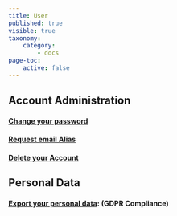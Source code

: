 ```yaml
---
title: User
published: true
visible: true
taxonomy:
    category:
        - docs
page-toc:
    active: false
---
```


## Account Administration
#### [Change your password](/user/account_password/password-change/)

#### [Request email Alias](/user/account_password/alias-request)

#### [Delete your Account](/user/account_password/account-deletion)

## Personal Data
#### [Export your personal data](gdpr): (GDPR Compliance)
